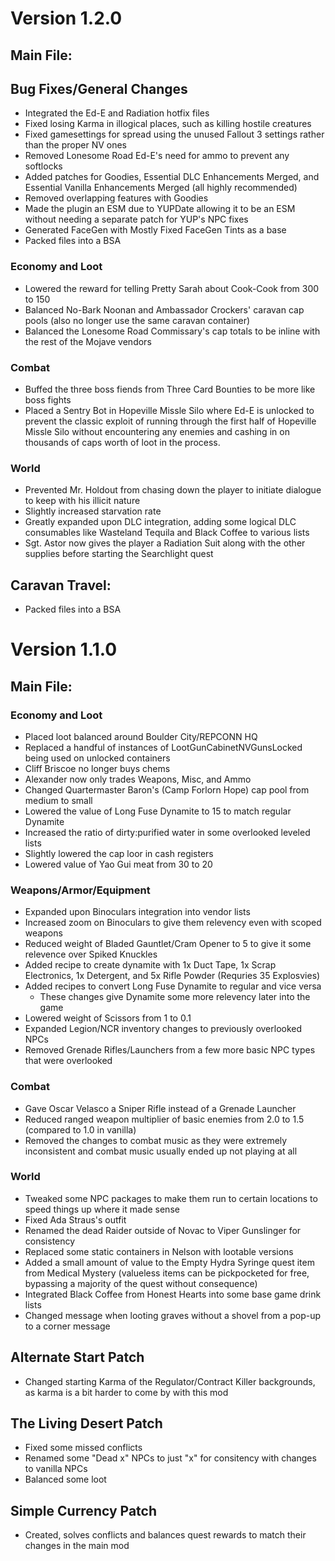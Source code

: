 # Version 1.2.0 
## Main File:
## Bug Fixes/General Changes
- Integrated the Ed-E and Radiation hotfix files
- Fixed losing Karma in illogical places, such as killing hostile creatures
- Fixed gamesettings for spread using the unused Fallout 3 settings rather than the proper NV ones
- Removed Lonesome Road Ed-E's need for ammo to prevent any softlocks
- Added patches for Goodies, Essential DLC Enhancements Merged, and Essential Vanilla Enhancements Merged (all highly recommended)
- Removed overlapping features with Goodies
- Made the plugin an ESM due to YUPDate allowing it to be an ESM without needing a separate patch for YUP's NPC fixes
- Generated FaceGen with Mostly Fixed FaceGen Tints as a base
- Packed files into a BSA
### Economy and Loot
- Lowered the reward for telling Pretty Sarah about Cook-Cook from 300 to 150
- Balanced No-Bark Noonan and Ambassador Crockers' caravan cap pools (also no longer use the same caravan container)
- Balanced the Lonesome Road Commissary's cap totals to be inline with the rest of the Mojave vendors
### Combat
- Buffed the three boss fiends from Three Card Bounties to be more like boss fights
- Placed a Sentry Bot in Hopeville Missle Silo where Ed-E is unlocked to prevent the classic exploit of running through the first half of Hopeville Missle Silo without encountering any enemies and cashing in on thousands of caps worth of loot in the process.
### World
- Prevented Mr. Holdout from chasing down the player to initiate dialogue to keep with his illicit nature
- Slightly increased starvation rate
- Greatly expanded upon DLC integration, adding some logical DLC consumables like Wasteland Tequila and Black Coffee to various lists
- Sgt. Astor now gives the player a Radiation Suit along with the other supplies before starting the Searchlight quest

## Caravan Travel:
- Packed files into a BSA


# Version 1.1.0 
## Main File:
### Economy and Loot
- Placed loot balanced around Boulder City/REPCONN HQ
- Replaced a handful of instances of LootGunCabinetNVGunsLocked being used on unlocked containers
- Cliff Briscoe no longer buys chems
- Alexander now only trades Weapons, Misc, and Ammo
- Changed Quartermaster Baron's (Camp Forlorn Hope) cap pool from medium to small
- Lowered the value of Long Fuse Dynamite to 15 to match regular Dynamite
- Increased the ratio of dirty:purified water in some overlooked leveled lists
- Slightly lowered the cap loor in cash registers
- Lowered value of Yao Gui meat from 30 to 20
### Weapons/Armor/Equipment
- Expanded upon Binoculars integration into vendor lists
- Increased zoom on Binoculars to give them relevency even with scoped weapons
- Reduced weight of Bladed Gauntlet/Cram Opener to 5 to give it some relevence over Spiked Knuckles
- Added recipe to create dynamite with 1x Duct Tape, 1x Scrap Electronics, 1x Detergent, and 5x Rifle Powder (Requries 35 Explosvies)
- Added recipes to convert Long Fuse Dynamite to regular and vice versa
    - These changes give Dynamite some more relevency later into the game
- Lowered weight of Scissors from 1 to 0.1
- Expanded Legion/NCR inventory changes to previously overlooked NPCs
- Removed Grenade Rifles/Launchers from a few more basic NPC types that were overlooked
### Combat
- Gave Oscar Velasco a Sniper Rifle instead of a Grenade Launcher
- Reduced ranged weapon multiplier of basic enemies from 2.0 to 1.5 (compared to 1.0 in vanilla)
- Removed the changes to combat music as they were extremely inconsistent and combat music usually ended up not playing at all
### World
- Tweaked some NPC packages to make them run to certain locations to speed things up where it made sense
- Fixed Ada Straus's outfit
- Renamed the dead Raider outside of Novac to Viper Gunslinger for consistency
- Replaced some static containers in Nelson with lootable versions
- Added a small amount of value to the Empty Hydra Syringe quest item from Medical Mystery (valueless items can be pickpocketed for free, bypassing a majority of the quest without consequence)
- Integrated Black Coffee from Honest Hearts into some base game drink lists
- Changed message when looting graves without a shovel from a pop-up to a corner message

## Alternate Start Patch
- Changed starting Karma of the Regulator/Contract Killer backgrounds, as karma is a bit harder to come by with this mod

## The Living Desert Patch
- Fixed some missed conflicts
- Renamed some "Dead x" NPCs to just "x" for consitency with changes to vanilla NPCs
- Balanced some loot

## Simple Currency Patch
- Created, solves conflicts and balances quest rewards to match their changes in the main mod
